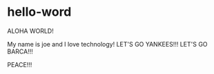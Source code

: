 # hello-word

ALOHA WORLD!

My name is joe and I love technology!
LET'S GO YANKEES!!! LET'S GO BARCA!!!

PEACE!!!
